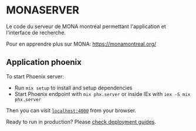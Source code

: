 # MONASERVER

Le code du serveur de MONA montréal permettant l'application et l'interface de recherche.

Pour en apprendre plus sur MONA:
https://monamontreal.org/

## Application phoenix

To start Phoenix server:

  * Run `mix setup` to install and setup dependencies
  * Start Phoenix endpoint with `mix phx.server` or inside IEx with `iex -S mix phx.server`

Then you can visit [`localhost:4000`](http://localhost:4000) from your browser.

Ready to run in production? Please [check deployment guides](https://hexdocs.pm/phoenix/deployment.html).
